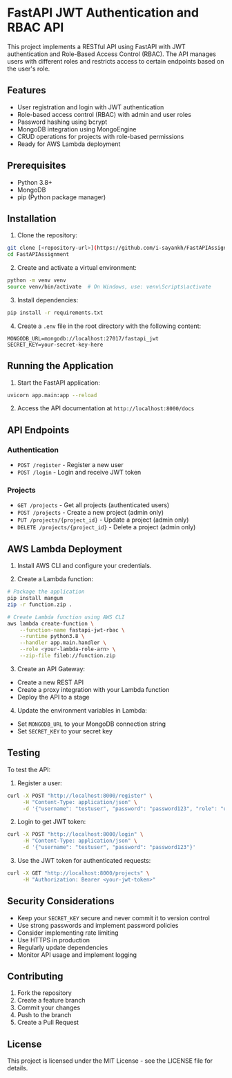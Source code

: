 # FastAPI JWT Authentication and RBAC API

This project implements a RESTful API using FastAPI with JWT authentication and Role-Based Access Control (RBAC). The API manages users with different roles and restricts access to certain endpoints based on the user's role.

## Features

- User registration and login with JWT authentication
- Role-based access control (RBAC) with admin and user roles
- Password hashing using bcrypt
- MongoDB integration using MongoEngine
- CRUD operations for projects with role-based permissions
- Ready for AWS Lambda deployment

## Prerequisites

- Python 3.8+
- MongoDB
- pip (Python package manager)

## Installation

1. Clone the repository:
```bash
git clone [<repository-url>](https://github.com/i-sayankh/FastAPIAssignment)
cd FastAPIAssignment
```

2. Create and activate a virtual environment:
```bash
python -m venv venv
source venv/bin/activate  # On Windows, use: venv\Scripts\activate
```

3. Install dependencies:
```bash
pip install -r requirements.txt
```

4. Create a `.env` file in the root directory with the following content:
```
MONGODB_URL=mongodb://localhost:27017/fastapi_jwt
SECRET_KEY=your-secret-key-here
```

## Running the Application

1. Start the FastAPI application:
```bash
uvicorn app.main:app --reload
```

2. Access the API documentation at `http://localhost:8000/docs`

## API Endpoints

### Authentication
- `POST /register` - Register a new user
- `POST /login` - Login and receive JWT token

### Projects
- `GET /projects` - Get all projects (authenticated users)
- `POST /projects` - Create a new project (admin only)
- `PUT /projects/{project_id}` - Update a project (admin only)
- `DELETE /projects/{project_id}` - Delete a project (admin only)

## AWS Lambda Deployment

1. Install AWS CLI and configure your credentials.

2. Create a Lambda function:
```bash
# Package the application
pip install mangum
zip -r function.zip .

# Create Lambda function using AWS CLI
aws lambda create-function \
    --function-name fastapi-jwt-rbac \
    --runtime python3.8 \
    --handler app.main.handler \
    --role <your-lambda-role-arn> \
    --zip-file fileb://function.zip
```

3. Create an API Gateway:
- Create a new REST API
- Create a proxy integration with your Lambda function
- Deploy the API to a stage

4. Update the environment variables in Lambda:
- Set `MONGODB_URL` to your MongoDB connection string
- Set `SECRET_KEY` to your secret key

## Testing

To test the API:

1. Register a user:
```bash
curl -X POST "http://localhost:8000/register" \
     -H "Content-Type: application/json" \
     -d '{"username": "testuser", "password": "password123", "role": "user"}'
```

2. Login to get JWT token:
```bash
curl -X POST "http://localhost:8000/login" \
     -H "Content-Type: application/json" \
     -d '{"username": "testuser", "password": "password123"}'
```

3. Use the JWT token for authenticated requests:
```bash
curl -X GET "http://localhost:8000/projects" \
     -H "Authorization: Bearer <your-jwt-token>"
```

## Security Considerations

- Keep your `SECRET_KEY` secure and never commit it to version control
- Use strong passwords and implement password policies
- Consider implementing rate limiting
- Use HTTPS in production
- Regularly update dependencies
- Monitor API usage and implement logging

## Contributing

1. Fork the repository
2. Create a feature branch
3. Commit your changes
4. Push to the branch
5. Create a Pull Request

## License

This project is licensed under the MIT License - see the LICENSE file for details.
